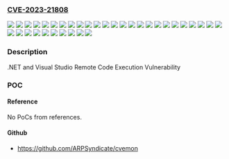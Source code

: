 ### [CVE-2023-21808](https://cve.mitre.org/cgi-bin/cvename.cgi?name=CVE-2023-21808)
![](https://img.shields.io/static/v1?label=Product&message=.NET%206.0&color=blue)
![](https://img.shields.io/static/v1?label=Product&message=.NET%207.0&color=blue)
![](https://img.shields.io/static/v1?label=Product&message=Microsoft%20.NET%20Framework%203.5%20AND%204.7.2&color=blue)
![](https://img.shields.io/static/v1?label=Product&message=Microsoft%20.NET%20Framework%203.5%20AND%204.8&color=blue)
![](https://img.shields.io/static/v1?label=Product&message=Microsoft%20.NET%20Framework%203.5%20AND%204.8.1&color=blue)
![](https://img.shields.io/static/v1?label=Product&message=Microsoft%20.NET%20Framework%203.5%20and%204.6.2&color=blue)
![](https://img.shields.io/static/v1?label=Product&message=Microsoft%20.NET%20Framework%204.6.2%2F4.7%2F4.7.1%2F4.7.2&color=blue)
![](https://img.shields.io/static/v1?label=Product&message=Microsoft%20.NET%20Framework%204.6.2&color=blue)
![](https://img.shields.io/static/v1?label=Product&message=Microsoft%20.NET%20Framework%204.8&color=blue)
![](https://img.shields.io/static/v1?label=Product&message=Microsoft%20Visual%20Studio%202013%20Update%205&color=blue)
![](https://img.shields.io/static/v1?label=Product&message=Microsoft%20Visual%20Studio%202015%20Update%203&color=blue)
![](https://img.shields.io/static/v1?label=Product&message=Microsoft%20Visual%20Studio%202017%20version%2015.9%20(includes%2015.0%20-%2015.8)&color=blue)
![](https://img.shields.io/static/v1?label=Product&message=Microsoft%20Visual%20Studio%202019%20version%2016.11%20(includes%2016.0%20-%2016.10)&color=blue)
![](https://img.shields.io/static/v1?label=Product&message=Microsoft%20Visual%20Studio%202022%20version%2017.0&color=blue)
![](https://img.shields.io/static/v1?label=Product&message=Microsoft%20Visual%20Studio%202022%20version%2017.2&color=blue)
![](https://img.shields.io/static/v1?label=Product&message=Microsoft%20Visual%20Studio%202022%20version%2017.4&color=blue)
![](https://img.shields.io/static/v1?label=Product&message=PowerShell%207.2&color=blue)
![](https://img.shields.io/static/v1?label=Version&message=12.0.0%3C%2012.0.40700.0%20&color=brighgreen)
![](https://img.shields.io/static/v1?label=Version&message=14.0.0%3C%2014.0.27555.0%20&color=brighgreen)
![](https://img.shields.io/static/v1?label=Version&message=15.9.0%3C%2015.9.52%20&color=brighgreen)
![](https://img.shields.io/static/v1?label=Version&message=16.11.0%3C%2016.11.24%20&color=brighgreen)
![](https://img.shields.io/static/v1?label=Version&message=17.0.0%3C%2017.0.19%20&color=brighgreen)
![](https://img.shields.io/static/v1?label=Version&message=17.2.0%3C%2017.2.13%20&color=brighgreen)
![](https://img.shields.io/static/v1?label=Version&message=17.4.0%3C%2017.4.5%20&color=brighgreen)
![](https://img.shields.io/static/v1?label=Version&message=4.7.0%3C%2010.0.04038.03%20&color=brighgreen)
![](https://img.shields.io/static/v1?label=Version&message=4.7.0%3C%2010.0.10240.19747%20&color=brighgreen)
![](https://img.shields.io/static/v1?label=Version&message=4.7.0%3C%204.7.04038.06%20&color=brighgreen)
![](https://img.shields.io/static/v1?label=Version&message=4.7.0%3C%204.7.04614.08%20&color=brighgreen)
![](https://img.shields.io/static/v1?label=Version&message=4.8.0%3C%2010.0.04614.06%20&color=brighgreen)
![](https://img.shields.io/static/v1?label=Version&message=4.8.0%3C%204.8.04614.05%20&color=brighgreen)
![](https://img.shields.io/static/v1?label=Version&message=4.8.1%3C%2010.0.09139.02%20&color=brighgreen)
![](https://img.shields.io/static/v1?label=Version&message=6.0.0%3C%206.0.14%20&color=brighgreen)
![](https://img.shields.io/static/v1?label=Version&message=7.0.0%3C%207.0.3%20&color=brighgreen)
![](https://img.shields.io/static/v1?label=Version&message=7.2.0%3C%207.2.10%20&color=brighgreen)
![](https://img.shields.io/static/v1?label=Vulnerability&message=Remote%20Code%20Execution&color=brighgreen)

### Description

.NET and Visual Studio Remote Code Execution Vulnerability

### POC

#### Reference
No PoCs from references.

#### Github
- https://github.com/ARPSyndicate/cvemon

